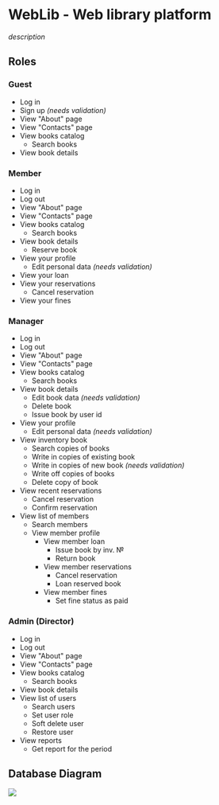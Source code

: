 # WebLib - Web library platform

*description*

## Roles

### Guest
- Log in
- Sign up *(needs validation)*
- View "About" page
- View "Contacts" page
- View books catalog
    - Search books
- View book details

### Member
- Log in
- Log out
- View "About" page
- View "Contacts" page
- View books catalog
    - Search books
- View book details
    - Reserve book
- View your profile
    - Edit personal data *(needs validation)*
- View your loan
- View your reservations
    - Cancel reservation
- View your fines

### Manager
- Log in
- Log out
- View "About" page
- View "Contacts" page
- View books catalog
    - Search books
- View book details
    - Edit book data *(needs validation)*
    - Delete book
    - Issue book by user id
- View your profile
    - Edit personal data *(needs validation)*
- View inventory book
    - Search copies of books
    - Write in copies of existing book
    - Write in copies of new book *(needs validation)*
    - Write off copies of books
    - Delete copy of book
- View recent reservations
    - Cancel reservation
    - Confirm reservation
- View list of members
    - Search members
    - View member profile
        - View member loan
            - Issue book by inv. №
            - Return book
        - View member reservations
            - Cancel reservation
            - Loan reserved book
        - View member fines
            - Set fine status as paid

### Admin (Director)
- Log in
- Log out
- View "About" page
- View "Contacts" page
- View books catalog
    - Search books
- View book details
- View list of users
    - Search users
    - Set user role
    - Soft delete user
    - Restore user
- View reports
    - Get report for the period

## Database Diagram
![](https://i.ibb.co/YhgZdRS/db.png)
